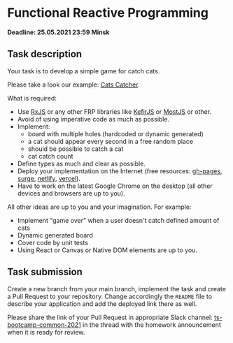 # Functional Reactive Programming

**Deadline: 25.05.2021 23:59 Minsk**

## Task description

Your task is to develop a simple game for catch cats.

Please take a look our example: [Cats Catcher](https://frp-example.surge.sh/).

What is required:

- Use [RxJS](https://www.learnrxjs.io) or any other FRP libraries like 
  [KefirJS](https://kefirjs.github.io/kefir/) or 
  [MostJS](https://github.com/cujojs/most) or other.
- Avoid of using imperative code as much as possible.  
- Implement:
  - board with multiple holes (hardcoded or dynamic generated)
  - a cat should appear every second in a free random place
  - should be possible to catch a cat
  - cat catch count
- Define types as much and clear as possible.
- Deploy your implementation on the Internet (free resources:
  [gh-pages](https://pages.github.com/), [surge](http://surge.sh),
  [netlify](http://netlify.com), [vercel](https://vercel.com)).
- Have to work on the latest Google Chrome on the desktop (all other devices and
  browsers are up to you).

All other ideas are up to you and your imagination. For example:

- Implement "game over" when a user doesn't catch defined amount of cats
- Dynamic generated board
- Cover code by unit tests  
- Using React or Canvas or Native DOM elements are up to you.

## Task submission

Create a new branch from your main branch, implement the task and create a
Pull Request to your repository. Change accordingly the `README` file to describe
your application and add the deployed link there as well.

Please share the link of your Pull Request in appropriate Slack channel:
[ts-bootcamp-common-2021](https://evolutiongaming.slack.com/archives/C01TBBGC18U)
in the thread with the homework announcement when it is ready for review.
